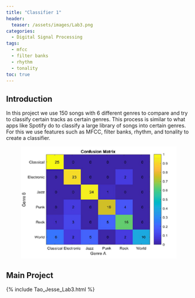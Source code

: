 ```yaml
---
title: "Classifier 1"
header:
  teaser: /assets/images/Lab3.png
categories:
  - Digital Signal Processing
tags:
  - mfcc
  - filter banks
  - rhythm
  - tonality
toc: true
---
```


## Introduction
In this project we use 150 songs with 6 different genres to compare and try to classify certain tracks as certain genres. This process is similar to what apps like Spotify do to classify a large library of songs into certain genres. For this we use features such as MFCC, filter banks, rhythm, and tonality to create a classifier. 

<figure>
	<a href="/assets/images/Lab3.png"><img src="/assets/images/Lab3.png"></a>
</figure>

## Main Project
{% include Tao_Jesse_Lab3.html %}

